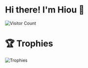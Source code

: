 # Hi there! I'm Hiou 👋   

![Visitor Count](https://count.getloli.com/get/@:Hiou-413)

# 🏆 Trophies
![Trophies](https://github-profile-trophy.vercel.app/?username=Hiou-413&rank=SSS,SS,S,AAA,AA,A,B,C,SECRET&column=7&theme=onedark)
